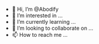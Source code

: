 - 👋 Hi, I’m @Abodify
- 👀 I’m interested in ...
- 🌱 I’m currently learning ...
- 💞️ I’m looking to collaborate on ...
- 📫 How to reach me ...

<!---
Abodify/Abodify is a ✨ special ✨ repository because its `README.md` (this file) appears on your GitHub profile.
You can click the Preview link to take a look at your changes.
--->
